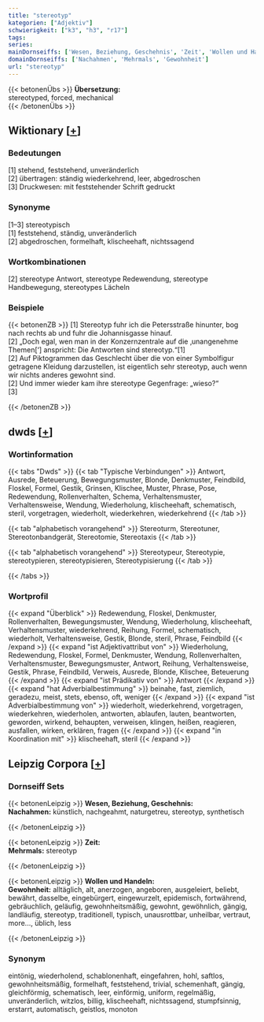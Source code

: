 ```yaml
---
title: "stereotyp"
kategorien: ["Adjektiv"]
schwierigkeit: ["k3", "h3", "r17"]
tags:
series:
mainDornseiffs: ['Wesen, Beziehung, Geschehnis', 'Zeit', 'Wollen und Handeln']
domainDornseiffs: ['Nachahmen', 'Mehrmals', 'Gewohnheit']
url: "stereotyp"
---
```


{{< betonenÜbs >}}
**Übersetzung:**  
stereotyped, forced, mechanical  
{{< /betonenÜbs >}}

## Wiktionary [[+](https://de.wiktionary.org/wiki/stereotyp)]

### Bedeutungen
[1] stehend, feststehend, unveränderlich  
[2] übertragen: ständig wiederkehrend, leer, abgedroschen  
[3] Druckwesen: mit feststehender Schrift gedruckt  

### Synonyme
[1–3] stereotypisch  
[1] feststehend, ständig, unveränderlich  
[2] abgedroschen, formelhaft, klischeehaft, nichtssagend  

### Wortkombinationen
[2] stereotype Antwort, stereotype Redewendung, stereotype Handbewegung, stereotypes Lächeln  

### Beispiele
{{< betonenZB >}}
[1] Stereotyp fuhr ich die Petersstraße hinunter, bog nach rechts ab und fuhr die Johannisgasse hinauf.  
[2] „Doch egal, wen man in der Konzernzentrale auf die ‚unangenehme Themen[‘] anspricht: Die Antworten sind stereotyp.“[1]  
[2] Auf Piktogrammen das Geschlecht über die von einer Symbolfigur getragene Kleidung darzustellen, ist eigentlich sehr stereotyp, auch wenn wir nichts anderes gewohnt sind.  
[2] Und immer wieder kam ihre stereotype Gegenfrage: „wieso?“  
[3]  

{{< /betonenZB >}}


## dwds [[+](https://www.dwds.de/wb/stereotyp)]

### Wortinformation
{{< tabs "Dwds" >}}
{{< tab "Typische Verbindungen" >}}
Antwort, Ausrede, Beteuerung, Bewegungsmuster, Blonde, Denkmuster, Feindbild, Floskel, Formel, Gestik, Grinsen, Klischee, Muster, Phrase, Pose, Redewendung, Rollenverhalten, Schema, Verhaltensmuster, Verhaltensweise, Wendung, Wiederholung, klischeehaft, schematisch, steril, vorgetragen, wiederholt, wiederkehren, wiederkehrend
{{< /tab >}}

{{< tab "alphabetisch vorangehend" >}}
Stereoturm, Stereotuner, Stereotonbandgerät, Stereotomie, Stereotaxis
{{< /tab >}}

{{< tab "alphabetisch vorangehend" >}}
Stereotypeur, Stereotypie, stereotypieren, stereotypisieren, Stereotypisierung
{{< /tab >}}

{{< /tabs >}}

### Wortprofil
{{< expand "Überblick" >}} Redewendung, Floskel, Denkmuster, Rollenverhalten, Bewegungsmuster, Wendung, Wiederholung, klischeehaft, Verhaltensmuster, wiederkehrend, Reihung, Formel, schematisch, wiederholt, Verhaltensweise, Gestik, Blonde, steril, Phrase, Feindbild {{< /expand >}}
{{< expand "ist Adjektivattribut von" >}} Wiederholung, Redewendung, Floskel, Formel, Denkmuster, Wendung, Rollenverhalten, Verhaltensmuster, Bewegungsmuster, Antwort, Reihung, Verhaltensweise, Gestik, Phrase, Feindbild, Verweis, Ausrede, Blonde, Klischee, Beteuerung {{< /expand >}}
{{< expand "ist Prädikativ von" >}} Antwort {{< /expand >}}
{{< expand "hat Adverbialbestimmung" >}} beinahe, fast, ziemlich, geradezu, meist, stets, ebenso, oft, weniger {{< /expand >}}
{{< expand "ist Adverbialbestimmung von" >}} wiederholt, wiederkehrend, vorgetragen, wiederkehren, wiederholen, antworten, ablaufen, lauten, beantworten, geworden, wirkend, behaupten, verweisen, klingen, heißen, reagieren, ausfallen, wirken, erklären, fragen {{< /expand >}}
{{< expand "in Koordination mit" >}} klischeehaft, steril {{< /expand >}}

## Leipzig Corpora [[+](https://corpora.uni-leipzig.de/en/res?word=stereotyp&corpusId=deu_newscrawl-public_2018)]

### Dornseiff Sets
{{< betonenLeipzig >}}
**Wesen, Beziehung, Geschehnis:**  
**Nachahmen:** künstlich, nachgeahmt, naturgetreu, stereotyp, synthetisch  

{{< /betonenLeipzig >}}


{{< betonenLeipzig >}}
**Zeit:**  
**Mehrmals:** stereotyp  

{{< /betonenLeipzig >}}


{{< betonenLeipzig >}}
**Wollen und Handeln:**  
**Gewohnheit:** alltäglich, alt, anerzogen, angeboren, ausgeleiert, beliebt, bewährt, dasselbe, eingebürgert, eingewurzelt, epidemisch, fortwährend, gebräuchlich, geläufig, gewohnheitsmäßig, gewohnt, gewöhnlich, gängig, landläufig, stereotyp, traditionell, typisch, unausrottbar, unheilbar, vertraut, more..., üblich, less  

{{< /betonenLeipzig >}}

### Synonym
eintönig, wiederholend, schablonenhaft, eingefahren, hohl, saftlos, gewohnheitsmäßig, formelhaft, feststehend, trivial, schemenhaft, gängig, gleichförmig, schematisch, leer, einförmig, uniform, regelmäßig, unveränderlich, witzlos, billig, klischeehaft, nichtssagend, stumpfsinnig, erstarrt, automatisch, geistlos, monoton

